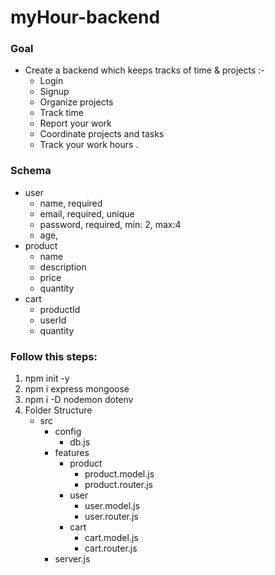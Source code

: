 # myHour-backend

### Goal

- Create a backend which keeps tracks of time & projects :- 
  - Login
  - Signup
  - Organize projects
  - Track time
  - Report your work
  - Coordinate projects and tasks
  - Track your work hours .

### Schema

- user
  - name, required
  - email, required, unique
  - password, required, min: 2, max:4
  - age,
- product
  - name
  - description
  - price
  - quantity
- cart
  - productId
  - userId
  - quantity

### Follow this steps:

1. npm init -y
2. npm i express mongoose
3. npm i -D nodemon dotenv
4. Folder Structure
   - src
     - config
       - db.js
     - features
       - product
         - product.model.js
         - product.router.js
       - user
         - user.model.js
         - user.router.js
       - cart
         - cart.model.js
         - cart.router.js
     - server.js
